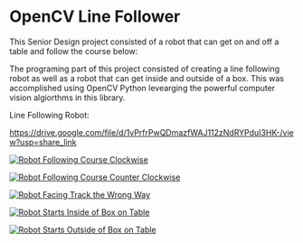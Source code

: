 # OpenCV Line Follower
This Senior Design project consisted of a robot that can get on and off a table and follow the course below:



The programing part of this project consisted of creating a line following robot as well as a robot that can get inside and outside of a box.
This was accomplished using OpenCV Python levearging the powerful computer vision algiorthms in this library. 

Line Following Robot:

https://drive.google.com/file/d/1vPrfrPwQDmazfWAJ112zNdRYPduI3HK-/view?usp=share_link



[![Robot Following Course Clockwise](https://img.https://www.youtube.com/shorts/RLmc7vq8F2o.jpg)](https://www.youtube.com/shorts/RLmc7vq8F2o)


[![Robot Following Course Counter Clockwise](https://img.https://www.youtube.com/shorts/xZM0sqLEEM8.jpg)](https://www.youtube.com/shorts/xZM0sqLEEM8)



[![Robot Facing Track the Wrong Way](https://img.https://www.youtube.com/shorts/k9cmPeyY0mo.jpg)](https://www.youtube.com/shorts/k9cmPeyY0mo)


[![Robot Starts Inside of Box on Table](https://img.https://www.youtube.com/shorts/LyzmGsphpEI.jpg)](https://www.youtube.com/shorts/LyzmGsphpEI)


[![Robot Starts Outside of Box on Table](https://img.https://www.youtube.com/shorts/EVqE8CF1C_c.jpg)](https://www.youtube.com/shorts/EVqE8CF1C_c)



